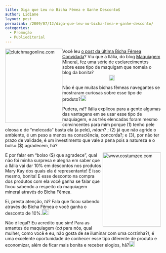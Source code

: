 ```yaml
---
title: Diga que Leu no Bicha Fêmea e Ganhe Desconto$
author: Lidiane
layout: post
permalink: /2009/07/12/diga-que-leu-no-bicha-fmea-e-ganhe-desconto/
categories:
  - Promoção
  - Publieditorial
---
```

[<img style="display: inline; margin-left: 0; margin-right: 0; border-width: 0;" title="clutchmagonline.com" src="https://www.trololodemulher.com.br/2009/07/clutchmagonline-com_thumb.jpg" border="0" alt="clutchmagonline.com" width="185" height="240" align="left" />](https://www.trololodemulher.com.br/2009/07/clutchmagonline-com.jpg) Você leu <a href="http://www.trololodemulher.com.br/2009/07/08/bicha-fmea-convidada-8/" target="_blank" rel="noopener noreferrer">o post da última Bicha Fêmea Convidada</a>? Viu que a Ilália, do blog <a href="http://maquiagemmineral.blogspot.com/" target="_blank" rel="noopener noreferrer">Maquiagem Mineral</a>, fez uma série de esclarecimentos sobre esse tipo de maquigam que nomeia o blog da bonita?[<img style="display: block; float: none; margin-left: auto; margin-right: auto;" title="EmoticonHappy" src="https://www.trololodemulher.com.br/2009/07/emoticonhappy_thumb9.gif" alt="EmoticonHappy" width="18" height="18" />](https://www.trololodemulher.com.br/2009/07/emoticonhappy9.gif)

Não é que muitas bichas fêmeas navegantes se mostraram curiosas sobre esse tipo de produto?[<img style="display: inline;" title="EmoticonCool" src="https://www.trololodemulher.com.br/2009/07/emoticoncool_thumb2.gif" alt="EmoticonCool" width="18" height="18" />](https://www.trololodemulher.com.br/2009/07/emoticoncool2.gif)

Pudera, _né_? Ilália explicou para a gente algumas das vantagens em se usar esse tipo de maquiagem, e as três elencadas foram mesmo convincentes para mim porque (1) tenho pele oleosa e de “melecada” basta ela (a pele), _néam_? ; (2) já que não agride o ambiente, é um peso a menos na consciência, concorda?; e (3), por não ter prazo de validade, é um investimento que vale a pena pois a natureza e o bolso ($) agradecem, hã?![<img style="display: inline;" title="EmoticonWink" src="https://www.trololodemulher.com.br/2009/07/emoticonwink_thumb8.gif" alt="EmoticonWink" width="18" height="18" />](https://www.trololodemulher.com.br/2009/07/emoticonwink8.gif)

[<img style="display: inline; margin-left: 0; margin-right: 0; border-width: 0;" title="www.costumzee.com" src="https://www.trololodemulher.com.br/2009/07/www-costumzee-com_thumb.gif" border="0" alt="www.costumzee.com" width="188" height="240" align="right" />](https://www.trololodemulher.com.br/2009/07/www-costumzee-com.gif) E por falar em “bolso ($) que agradece”, qual não foi minha surpresa e alegria em saber que a Ilália vai dar 10% em descontos nos produtos Mary Kay dos quais ela é representante! É isso mesmo, bonita! E esse desconto na compra dos produtos com ela você ganha se falar que ficou sabendo a respeito da maquiagem mineral através do Bicha Fêmea.

Ei, presta atenção, _tá_? Fala que ficou sabendo através do Bicha Fêmea e você ganha o desconto de 10%.[<img style="display: inline;" title="EmoticonThumbsUp" src="https://www.trololodemulher.com.br/2009/07/emoticonthumbsup_thumb5.gif" alt="EmoticonThumbsUp" width="23" height="18" />](https://www.trololodemulher.com.br/2009/07/emoticonthumbsup5.gif)

Não é legal? Eu acredito que sim! Para as amantes de maquiagem (_cá_ para nós, qual mulher, como você e eu, não gosta de se iluminar com uma corzinha?), é uma excelente oportunidade de conhecer esse tipo diferente de produto e economizar, além de ficar mais bonita e receber elogios, hã?[<img style="display: inline;" title="EmoticonBigSmile" src="https://www.trololodemulher.com.br/2009/07/emoticonbigsmile_thumb7.gif" alt="EmoticonBigSmile" width="18" height="18" />](https://www.trololodemulher.com.br/2009/07/emoticonbigsmile7.gif)